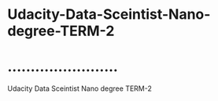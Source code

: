 # Udacity-Data-Sceintist-Nano-degree-TERM-2
# ........................
Udacity Data Sceintist Nano degree TERM-2 
